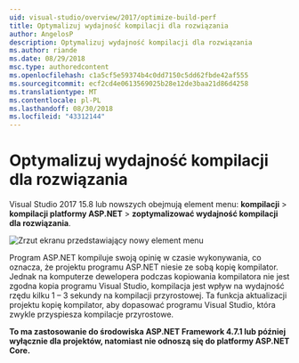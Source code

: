 ```yaml
---
uid: visual-studio/overview/2017/optimize-build-perf
title: Optymalizuj wydajność kompilacji dla rozwiązania
author: AngelosP
description: Optymalizuj wydajność kompilacji dla rozwiązania
ms.author: riande
ms.date: 08/29/2018
msc.type: authoredcontent
ms.openlocfilehash: c1a5cf5e59374b4c0dd7150c5dd62fbde42af555
ms.sourcegitcommit: ecf2cd4e0613569025b28e12de3baa21d86d4258
ms.translationtype: MT
ms.contentlocale: pl-PL
ms.lasthandoff: 08/30/2018
ms.locfileid: "43312144"
---
```

# <a name="optimize-build-performance-for-solution"></a>Optymalizuj wydajność kompilacji dla rozwiązania

Visual Studio 2017 15.8 lub nowszych obejmują element menu: **kompilacji** > **kompilacji platformy ASP.NET** > **zoptymalizować wydajność kompilacji dla rozwiązania**.

![Zrzut ekranu przedstawiający nowy element menu](optimize-build-perf/_static/optimize-build-performance-for-solution.png)

Program ASP.NET kompiluje swoją opinię w czasie wykonywania, co oznacza, że projektu programu ASP.NET niesie ze sobą kopię kompilator. Jednak na komputerze dewelopera podczas kopiowania kompilatora nie jest zgodna kopia programu Visual Studio, kompilacja jest wpływ na wydajność rzędu kilku 1 – 3 sekundy na kompilacji przyrostowej. Ta funkcja aktualizacji projektu kopię kompilator, aby dopasować programu Visual Studio, która zwykle przyspiesza kompilacje przyrostowe.

**To ma zastosowanie do środowiska ASP.NET Framework 4.7.1 lub później wyłącznie dla projektów, natomiast nie odnoszą się do platformy ASP.NET Core.**
